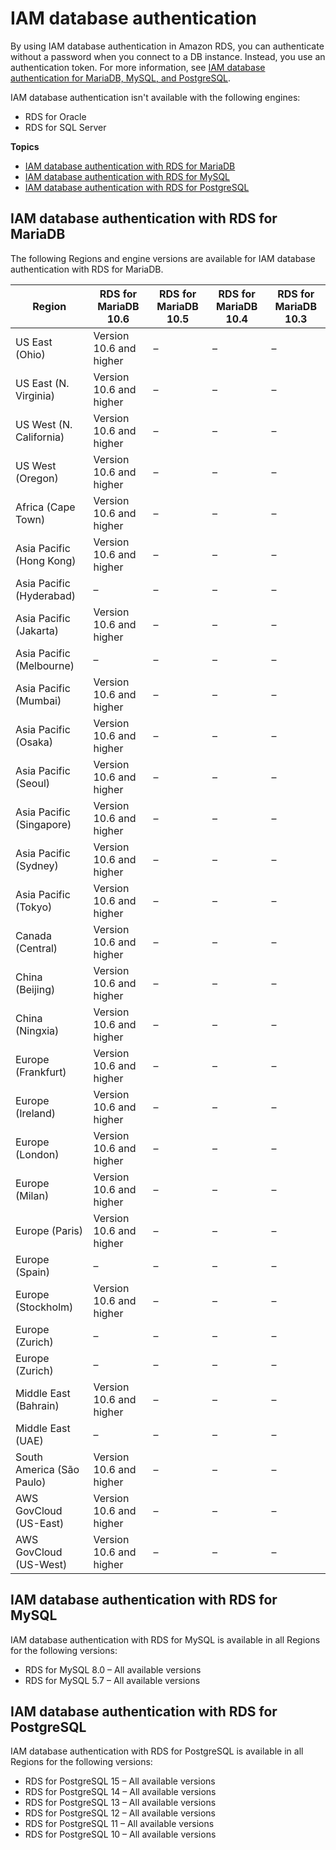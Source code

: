 # IAM database authentication<a name="Concepts.RDS_Fea_Regions_DB-eng.Feature.IamDatabaseAuthentication"></a>

By using IAM database authentication in Amazon RDS, you can authenticate without a password when you connect to a DB instance\. Instead, you use an authentication token\. For more information, see [IAM database authentication for MariaDB, MySQL, and PostgreSQL](UsingWithRDS.IAMDBAuth.md)\. 

IAM database authentication isn't available with the following engines:
+ RDS for Oracle
+ RDS for SQL Server

**Topics**
+ [IAM database authentication with RDS for MariaDB](#Concepts.RDS_Fea_Regions_DB-eng.Feature.IamDatabaseAuthentication.mdb)
+ [IAM database authentication with RDS for MySQL](#Concepts.RDS_Fea_Regions_DB-eng.Feature.IamDatabaseAuthentication.my)
+ [IAM database authentication with RDS for PostgreSQL](#Concepts.RDS_Fea_Regions_DB-eng.Feature.IamDatabaseAuthentication.pg)

## IAM database authentication with RDS for MariaDB<a name="Concepts.RDS_Fea_Regions_DB-eng.Feature.IamDatabaseAuthentication.mdb"></a>

The following Regions and engine versions are available for IAM database authentication with RDS for MariaDB\.


| Region | RDS for MariaDB 10\.6 | RDS for MariaDB 10\.5 | RDS for MariaDB 10\.4 | RDS for MariaDB 10\.3 | 
| --- | --- | --- | --- | --- | 
| US East \(Ohio\) | Version 10\.6 and higher | – | – | – | 
| US East \(N\. Virginia\) | Version 10\.6 and higher | – | – | – | 
| US West \(N\. California\) | Version 10\.6 and higher | – | – | – | 
| US West \(Oregon\) | Version 10\.6 and higher | – | – | – | 
| Africa \(Cape Town\) | Version 10\.6 and higher | – | – | – | 
| Asia Pacific \(Hong Kong\) | Version 10\.6 and higher | – | – | – | 
| Asia Pacific \(Hyderabad\) | – | – | – | – | 
| Asia Pacific \(Jakarta\) | Version 10\.6 and higher | – | – | – | 
| Asia Pacific \(Melbourne\) | – | – | – | – | 
| Asia Pacific \(Mumbai\) | Version 10\.6 and higher | – | – | – | 
| Asia Pacific \(Osaka\) | Version 10\.6 and higher | – | – | – | 
| Asia Pacific \(Seoul\) | Version 10\.6 and higher | – | – | – | 
| Asia Pacific \(Singapore\) | Version 10\.6 and higher | – | – | – | 
| Asia Pacific \(Sydney\) | Version 10\.6 and higher | – | – | – | 
| Asia Pacific \(Tokyo\) | Version 10\.6 and higher | – | – | – | 
| Canada \(Central\) | Version 10\.6 and higher | – | – | – | 
| China \(Beijing\) | Version 10\.6 and higher | – | – | – | 
| China \(Ningxia\) | Version 10\.6 and higher | – | – | – | 
| Europe \(Frankfurt\) | Version 10\.6 and higher | – | – | – | 
| Europe \(Ireland\) | Version 10\.6 and higher | – | – | – | 
| Europe \(London\) | Version 10\.6 and higher | – | – | – | 
| Europe \(Milan\) | Version 10\.6 and higher | – | – | – | 
| Europe \(Paris\) | Version 10\.6 and higher | – | – | – | 
| Europe \(Spain\) | – | – | – | – | 
| Europe \(Stockholm\) | Version 10\.6 and higher | – | – | – | 
| Europe \(Zurich\) | – | – | – | – | 
| Europe \(Zurich\) | – | – | – | – | 
| Middle East \(Bahrain\) | Version 10\.6 and higher | – | – | – | 
| Middle East \(UAE\) | – | – | – | – | 
| South America \(São Paulo\) | Version 10\.6 and higher | – | – | – | 
| AWS GovCloud \(US\-East\) | Version 10\.6 and higher | – | – | – | 
| AWS GovCloud \(US\-West\) | Version 10\.6 and higher | – | – | – | 

## IAM database authentication with RDS for MySQL<a name="Concepts.RDS_Fea_Regions_DB-eng.Feature.IamDatabaseAuthentication.my"></a>

IAM database authentication with RDS for MySQL is available in all Regions for the following versions:
+ RDS for MySQL 8\.0 – All available versions
+ RDS for MySQL 5\.7 – All available versions

## IAM database authentication with RDS for PostgreSQL<a name="Concepts.RDS_Fea_Regions_DB-eng.Feature.IamDatabaseAuthentication.pg"></a>

IAM database authentication with RDS for PostgreSQL is available in all Regions for the following versions:
+ RDS for PostgreSQL 15 – All available versions
+ RDS for PostgreSQL 14 – All available versions
+ RDS for PostgreSQL 13 – All available versions
+ RDS for PostgreSQL 12 – All available versions
+ RDS for PostgreSQL 11 – All available versions
+ RDS for PostgreSQL 10 – All available versions